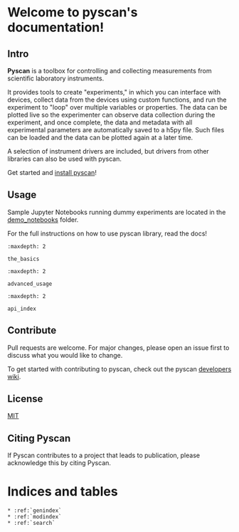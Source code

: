 Welcome to pyscan's documentation!
==================================

## Intro

**Pyscan** is a toolbox for controlling and collecting measurements from scientific laboratory instruments.

It provides tools to create "experiments," in which you can interface with devices, collect data from the devices using custom functions, and run the experiment to "loop" over multiple variables or properties. The data can be plotted live so the experimenter can observe data collection during the experiment, and once complete, the data and metadata with all experimental parameters are automatically saved to a h5py file. Such files can be loaded and the data can be plotted again at a later time.

A selection of instrument drivers are included, but drivers from other libraries can also be used with pyscan.

Get started and [install pyscan](./basics/installation)!

## Usage

Sample Jupyter Notebooks running dummy experiments are located in the [demo_notebooks](./basics/notebooks) folder.

For the full instructions on how to use pyscan library, read the docs!

```{toctree}
:maxdepth: 2

the_basics
```

```{toctree}
:maxdepth: 2

advanced_usage
```

```{toctree}
:maxdepth: 2

api_index
```

## Contribute

Pull requests are welcome. For major changes, please open an issue first to discuss what you would like to change.

To get started with contributing to pyscan, check out the pyscan [developers wiki](https://github.com/sandialabs/pyscan/wiki). 

## License
[MIT](https://choosealicense.com/licenses/mit/)

## Citing Pyscan

If Pyscan contributes to a project that leads to publication, please acknowledge this by citing Pyscan.

# Indices and tables

```{eval-rst}
* :ref:`genindex`
* :ref:`modindex`
* :ref:`search`
```

